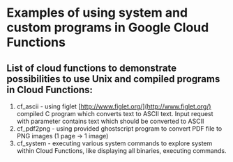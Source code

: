 # Examples of using system and custom programs in Google Cloud Functions

## List of cloud functions to demonstrate possibilities to use Unix and compiled programs in Cloud Functions:
1. cf_ascii - using figlet [http://www.figlet.org/](http://www.figlet.org/) compiled C program which converts text to ASCII text. Input request with parameter contains 
text which should be converted to ASCII    
2. cf_pdf2png - using provided ghostscript program to convert PDF file to PNG images (1 page -> 1 image)  
3. cf_system - executing various system commands to explore system within Cloud Functions, like displaying all binaries,
executing commands. 